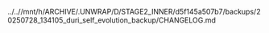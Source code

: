 ../..//mnt/h/ARCHIVE/.UNWRAP/D/STAGE2_INNER/d5f145a507b7/backups/20250728_134105_duri_self_evolution_backup/CHANGELOG.md